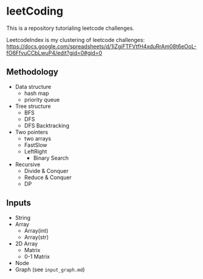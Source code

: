 # leetCoding
 
This is a repository tutorialing leetcode challenges.

LeetcodeIndex is my clustering of leetcode challenges:
https://docs.google.com/spreadsheets/d/1iZgiFTFVtfH4xduRrAm08t6eOoL-fO6FfvuCCbLwuP4/edit?gid=0#gid=0

## Methodology

- Data structure
    - hash map
    - priority queue
- Tree structure
    - BFS
    - DFS
    - DFS Backtracking
- Two pointers
    - two arrays
    - FastSlow
    - LeftRight
        - Binary Search
- Recursive
    - Divide & Conquer
    - Reduce & Conquer
    - DP
  
## Inputs

- String
- Array
  - Array(int)
  - Array(str)
- 2D Array
  - Matrix
  - 0-1 Matrix
- Node
- Graph (see `input_graph.md`)